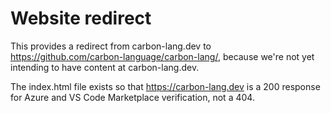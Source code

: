# Website redirect

<!--
Part of the Carbon Language project, under the Apache License v2.0 with LLVM
Exceptions. See /LICENSE for license information.
SPDX-License-Identifier: Apache-2.0 WITH LLVM-exception
-->

This provides a redirect from carbon-lang.dev to
<https://github.com/carbon-language/carbon-lang/>, because we're not yet
intending to have content at carbon-lang.dev.

The index.html file exists so that https://carbon-lang.dev is a 200 response for
Azure and VS Code Marketplace verification, not a 404.
